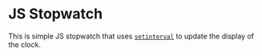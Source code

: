 # JS Stopwatch

This is simple JS stopwatch that uses [`setinterval`](https://developer.mozilla.org/en-US/docs/Web/API/WindowOrWorkerGlobalScope/setInterval) to update the display of the clock.

